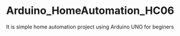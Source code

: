 # Arduino_HomeAutomation_HC06 
It is simple home automation project using Arduino UNO for beginers


